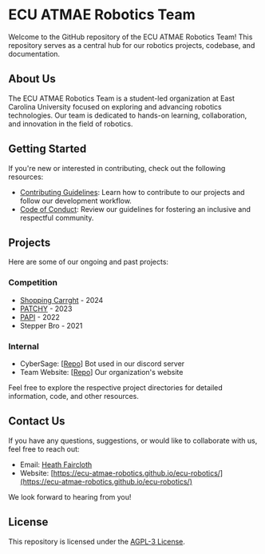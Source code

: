 # ECU ATMAE Robotics Team

Welcome to the GitHub repository of the ECU ATMAE Robotics Team! This repository serves as a central hub for our robotics projects, codebase, and documentation.

## About Us

The ECU ATMAE Robotics Team is a student-led organization at East Carolina University focused on exploring and advancing robotics technologies. Our team is dedicated to hands-on learning, collaboration, and innovation in the field of robotics.

## Getting Started

If you're new or interested in contributing, check out the following resources:

- [Contributing Guidelines](https://ecu-atmae-robotics.github.io/ecu-robotics/src/contributing/contributing.html): Learn how to contribute to our projects and follow our development workflow.
- [Code of Conduct](https://policy.ecu.edu/11/30/01): Review our guidelines for fostering an inclusive and respectful community.

## Projects

Here are some of our ongoing and past projects:

### Competition
- [Shopping Carrght](https://github.com/ECU-ATMAE-ROBOTICS/ATMAE-2024) - 2024 
- [PATCHY](https://github.com/ECU-ATMAE-ROBOTICS/ATMAE-2023) - 2023
- [PAPI](https://github.com/ECU-ATMAE-ROBOTICS/PAPI) - 2022
- Stepper Bro - 2021

### Internal
- CyberSage: [[Repo](https://github.com/ECU-ATMAE-ROBOTICS/CyberSage)] Bot used in our discord server
- Team Website: [[Repo](https://github.com/ECU-ATMAE-ROBOTICS/ecu-robotics-website)] Our organization's website


Feel free to explore the respective project directories for detailed information, code, and other resources.

## Contact Us

If you have any questions, suggestions, or would like to collaborate with us, feel free to reach out:

- Email: [Heath Faircloth](fairclothh22@students.ecu.edu)
- Website: [https://ecu-atmae-robotics.github.io/ecu-robotics/](https://ecu-atmae-robotics.github.io/ecu-robotics/)

We look forward to hearing from you!

## License

This repository is licensed under the [AGPL-3 License](LICENSE).

